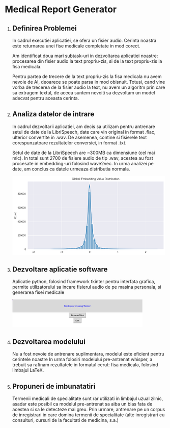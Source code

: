 # Medical Report Generator
<ol>
  <li>
    <h2>Definirea Problemei</h2>
    <p>
      In cadrul executiei aplicatiei, se ofera un fisier audio. 
      Cerinta noastra este returnarea unei fise medicale completate in mod corect.
    </p>
    <p>
      Am identificat doua mari subtask-uri in dezvoltarea aplicatiei noastre: procesarea
      din fisier audio la text propriu-zis, si de la text propriu-zis la fisa medicala.
    </p>
    <p>
      Pentru partea de trecere de la text propriu-zis la fisa medicala nu avem nevoie de AI,
      deoarece se poate parsa in mod obisnuit. Totusi, cand vine vorba de trecerea de la fisier
      audio la text, nu avem un algoritm prin care sa extragem textul, de aceea suntem nevoiti
      sa dezvoltam un model adecvat pentru aceasta cerinta.
    </p>
  </li>
  <li>
    <h2>Analiza datelor de intrare</h2>
    <p>
      In cadrul dezvoltarii aplicatiei, am decis sa utilizam pentru antrenare setul de date
      de la LibriSpeech, date care vin original in format .flac, ulterior convertite in .wav.
      De asemenea, contine si fisierele text corespunzatoare rezultatelor conversiei, in format
      .txt.
    </p>
    <p>
      Setul de date de la LibriSpeech are ~300MB ca dimensiune (cel mai mic). In total sunt 2700 de
      fisiere audio de tip .wav, acestea au fost procesate in embedding-uri folosind wave2vec.
      In urma analizei pe date, am conclus ca datele urmeaza distributia normala.
    </p>
    <img src="distribution.png">
  </li>
  <li>
    <h2>Dezvoltare aplicatie software</h2>
    <p>
      Aplicatie python, folosind framework tkinter pentru interfata grafica, permite utilizatorului
      sa incare fisierul audio de pe masina personala, si generarea fisei medicale
    </p>
      <img src="demo-app1.png">
  </li>
  <li>
    <h2>Dezvoltarea modelului</h2>
    <p>
      Nu a fost nevoie de antrenare suplimentara, modelul este eficient pentru cerintele noastre
      In urma folosiri modelului pre-antrenat whisper, a trebuit sa rafinam rezultatele in formatul
      cerut: fisa medicala, folosind limbajul LaTeX.
    </p>
  </li>
  <li>
    <h2>Propuneri de imbunatatiri</h2>
    <p>
      Termenii medicali de specialitate sunt rar utilizati in limbajul uzual zilnic, asadar este
      posibil ca modelul pre-antrenat sa aiba un bias fata de acestea si sa le detecteze mai
      greu. Prin urmare, antrenare pe un corpus de inregistrari in care domina termenii de
      specialitate (alte inregistrari cu consulturi, cursuri de la facultati de medicina, s.a.)
    </p>
  </li>
</ol>

